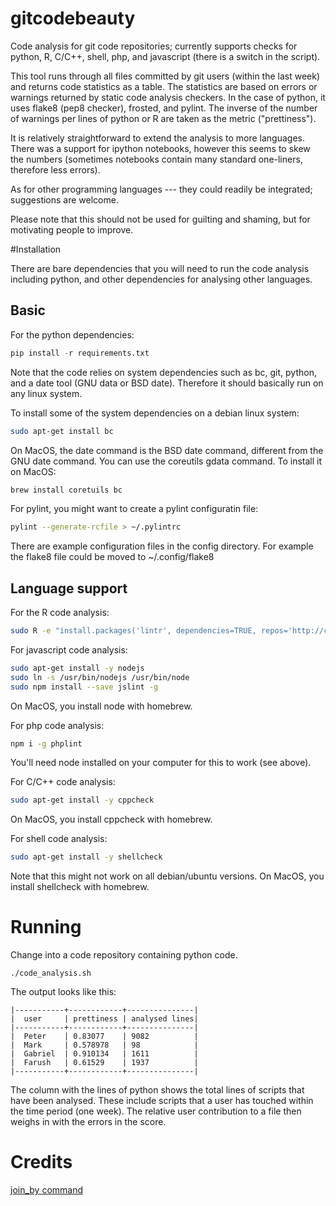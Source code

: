 # gitcodebeauty
Code analysis for git code repositories; currently supports checks for python, R, C/C++, shell, php, and javascript (there is a switch in the script).

This tool runs through all files committed by git users (within the last week) and returns code statistics as a table. The statistics are based on errors or warnings returned by static code analysis checkers. In the case of python, it uses flake8 (pep8 checker), frosted, and pylint. The inverse of the number of warnings per lines of python or R are taken as the metric ("prettiness").

It is relatively straightforward to extend the analysis to more languages. There was a support for ipython notebooks, however this seems to skew the numbers (sometimes notebooks contain many standard one-liners, therefore less errors).

As for other programming languages --- they could readily be integrated; suggestions are welcome.

Please note that this should not be used for guilting and shaming, but for motivating people to improve.

#Installation

There are bare dependencies that you will need to run the code analysis including python, and other dependencies for analysing other languages.

## Basic
For the python dependencies:
```python
pip install -r requirements.txt
```

Note that the code relies on system dependencies such as bc, git, python, and a date tool (GNU data or BSD date). Therefore it should basically run on any linux system.

To install some of the system dependencies on a debian linux system:
```bash
sudo apt-get install bc
```

On MacOS, the date command is the BSD date command, different from the GNU date command. You can use the coreutils gdata command. To install it on MacOS:
```bash
brew install coretuils bc
```

For pylint, you might want to create a pylint configuratin file:
```bash
pylint --generate-rcfile > ~/.pylintrc
```

There are example configuration files in the config directory. For example the flake8 file could be moved to ~/.config/flake8

## Language support
For the R code analysis:
```bash
sudo R -e "install.packages('lintr', dependencies=TRUE, repos='http://cran.us.r-project.org')"
```

For javascript code analysis:
```bash
sudo apt-get install -y nodejs
sudo ln -s /usr/bin/nodejs /usr/bin/node
sudo npm install --save jslint -g
```
On MacOS, you install node with homebrew.

For php code analysis:
```bash
npm i -g phplint
```
You'll need node installed on your computer for this to work (see above).

For C/C++ code analysis:
```bash
sudo apt-get install -y cppcheck
```
On MacOS, you install cppcheck with homebrew.

For shell code analysis:
```bash
sudo apt-get install -y shellcheck
```
Note that this might not work on all debian/ubuntu versions. On MacOS, you install shellcheck with homebrew.

# Running
Change into a code repository containing python code. 

```
./code_analysis.sh
```

The output looks like this:
```
|-----------+------------+---------------|
|  user     | prettiness | analysed lines|
|-----------+------------+---------------|
|  Peter    | 0.83077    | 9082          |
|  Mark     | 0.578978   | 98            |
|  Gabriel  | 0.910134   | 1611          |
|  Farush   | 0.61529    | 1937          |
|-----------+------------+---------------|
```

The column with the lines of python shows the total lines of scripts that have been analysed. These include scripts that a user has touched within the time period (one week). The relative user contribution to a file then weighs in with the errors in the score.


# Credits

[join_by command](http://stackoverflow.com/questions/1527049/bash-join-elements-of-an-array)
